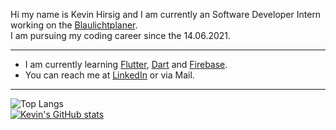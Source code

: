 Hi my name is Kevin Hirsig and I am currently an Software Developer Intern working on the [Blaulichtplaner](https://blaulichtplaner.de).  
I am pursuing my coding career since the 14.06.2021.

---

* I am currently learning [Flutter](https://flutter.dev), [Dart](https://dart.dev) and [Firebase](https://firebase.google.com).
* You can reach me at [LinkedIn](https://www.linkedin.com/in/kevin-hirsig-149086213/) or via Mail.

---

![Top Langs](https://github-readme-stats.vercel.app/api/top-langs/?username=khirsig&layout=compact&theme=tokyonight&hide_border=true)  
[![Kevin's GitHub stats](https://github-readme-stats.vercel.app/api?username=khirsig&theme=tokyonight&hide_border=true)](https://github.com/anuraghazra/github-readme-stats)

